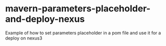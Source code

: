 # mavern-parameters-placeholder-and-deploy-nexus
Example of how to set parameters placeholder in a pom file and use it for a deploy on nexus3
